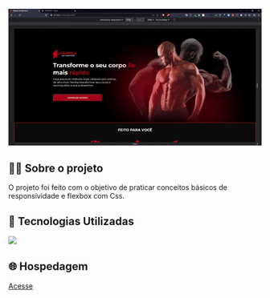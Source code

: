 <p align="center">
  <img src="to_readme.gif">
</p>



<h2>👨‍💻 Sobre o projeto</h2>

<p>
  O projeto foi feito com o objetivo de praticar conceitos básicos de responsividade e flexbox com Css.<br>
  
</p>

<h2>🚀 Tecnologias Utilizadas</h2>
<div align="left">
  <img src="https://skillicons.dev/icons?i=html,css,vscode"></img>
</div>


<h2>🌐 Hospedagem</h2>

<a href="https://fabricademonstros.netlify.app/">Acesse</a>

